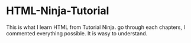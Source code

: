 # HTML-Ninja-Tutorial
This is what I learn HTML from Tutorial Ninja.
go through each chapters, I commented everything possible. It is wasy to understand.
